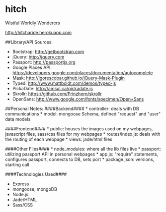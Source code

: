 hitch
==========

Wistful Worldly Wonderers

http://hitcharide.herokuapp.com


##Library/API Sources:
* Bootstrap: http://getbootstrap.com
* jQuery: http://jquery.com
* Passport: http://passportjs.org
* Google Places API: https://developers.google.com/places/documentation/autocomplete
* Mask: http://igorescobar.github.io/jQuery-Mask-Plugin
* Typed: http://www.mattboldt.com/demos/typed-js
* PickaDate: http://amsul.ca/pickadate.js
* Skrollr: https://github.com/Prinzhorn/skrollr
* OpenSans: http://www.google.com/fonts/specimen/Open+Sans

##Personal Notes:
####Backend####
    * controller: deals with DB communications
    * model: mongoose Schema, defined "request" and "user" data models

####Frontend####
    * public: houses the images used on my webpages, javascript files, sass/css files for my webpages
    * routes/index.js: deals with the routing of each webpage
    * views: jade/html files

####Other Files####
    * node_modules: where all the lib files live
    * passport: utilizing passport API in personal webpages
    * app.js: "require" statements, configures passport, connects to DB, sets port
    * package.json: versions, starting call

####Technologies Used####
* Express
* mongoose, mongoDB
* Node.js
* Jade/HTML 
* Sass/CSS
